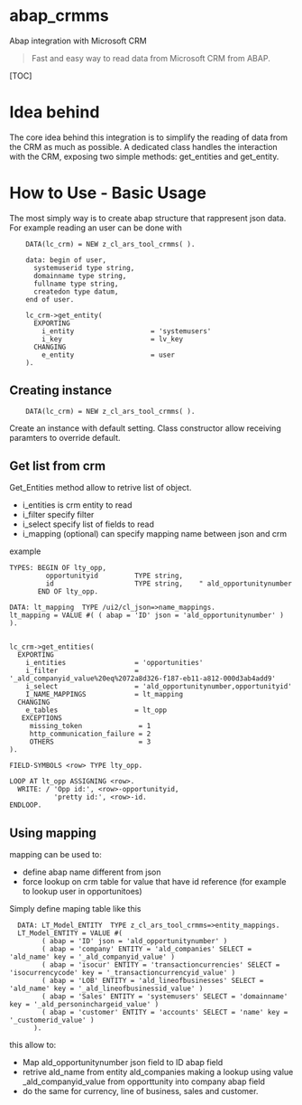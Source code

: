 # abap_crmms
Abap integration with Microsoft CRM
> Fast and easy way to read data from Microsoft CRM from ABAP.

[TOC]

# Idea behind
The core idea behind this integration is to simplify the reading of data from the CRM as much as possible. A dedicated class handles the interaction with the CRM, exposing two simple methods: get_entities and get_entity.

# How to Use - Basic Usage

The most simply way is to create abap structure that rappresent json data. For example reading an user can be done with
    
```ABAP
    DATA(lc_crm) = NEW z_cl_ars_tool_crmms( ).

    data: begin of user,
      systemuserid type string,
      domainname type string,
      fullname type string,
      createdon type datum,
    end of user.

    lc_crm->get_entity(
      EXPORTING
        i_entity                   = 'systemusers'
        i_key                      = lv_key
      CHANGING
        e_entity                   = user
    ).
```

## Creating instance

`    DATA(lc_crm) = NEW z_cl_ars_tool_crmms( ).`

Create an instance with default setting. Class constructor allow receiving paramters to override default.


## Get list from crm
Get_Entities method allow to retrive list of object.
- i_entities is crm entity to read
- i_filter specify filter
- i_select specify list of fields to read
- i_mapping (optional) can specify mapping name between json and crm

example
```
TYPES: BEGIN OF lty_opp,
         opportunityid         TYPE string,
         id                    TYPE string,    " ald_opportunitynumber
       END OF lty_opp.

DATA: lt_mapping  TYPE /ui2/cl_json=>name_mappings.
lt_mapping = VALUE #( ( abap = 'ID' json = 'ald_opportunitynumber' ) ).


lc_crm->get_entities(
  EXPORTING
    i_entities                 = 'opportunities'
    i_filter                   = '_ald_companyid_value%20eq%2072a8d326-f187-eb11-a812-000d3ab4add9'
    i_select                   = 'ald_opportunitynumber,opportunityid'
    I_NAME_MAPPINGS            = lt_mapping
  CHANGING
    e_tables                   = lt_opp
   EXCEPTIONS
     missing_token              = 1
     http_communication_failure = 2
     OTHERS                     = 3
).

FIELD-SYMBOLS <row> TYPE lty_opp.

LOOP AT lt_opp ASSIGNING <row>.
  WRITE: / 'Opp id:', <row>-opportunityid,
           'pretty id:', <row>-id.
ENDLOOP.
```

## Using mapping
mapping can be used to:
- define abap name different from json
- force lookup on crm table for value that have id reference (for example to lookup user in opportunitoes)

Simply define maping table like this 

```abap
  DATA: LT_Model_ENTITY  TYPE z_cl_ars_tool_crmms=>entity_mappings.
  LT_Model_ENTITY = VALUE #(
        ( abap = 'ID' json = 'ald_opportunitynumber' )
        ( abap = 'company' ENTITY = 'ald_companies' SELECT = 'ald_name' key = '_ald_companyid_value' )
        ( abap = 'isocur' ENTITY = 'transactioncurrencies' SELECT = 'isocurrencycode' key = '_transactioncurrencyid_value' )
        ( abap = 'LOB' ENTITY = 'ald_lineofbusinesses' SELECT = 'ald_name' key = '_ald_lineofbusinessid_value' )
        ( abap = 'Sales' ENTITY = 'systemusers' SELECT = 'domainname' key = '_ald_personinchargeid_value' )
        ( abap = 'customer' ENTITY = 'accounts' SELECT = 'name' key = '_customerid_value' )
      ).
```

this allow to:
- Map ald_opportunitynumber json field to ID abap field
- retrive ald_name from entity ald_companies making a lookup using value _ald_companyid_value from opporttunity into company abap field
- do the same for currency, line of business, sales and customer.